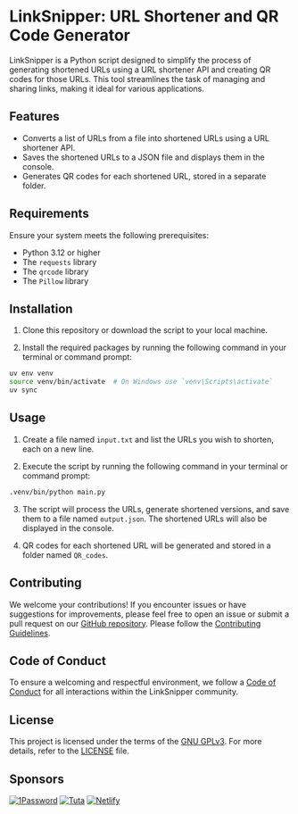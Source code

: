 # LinkSnipper: URL Shortener and QR Code Generator

LinkSnipper is a Python script designed to simplify the process of generating shortened URLs using a URL shortener API and creating QR codes for those URLs. This tool streamlines the task of managing and sharing links, making it ideal for various applications.

## Features

- Converts a list of URLs from a file into shortened URLs using a URL shortener API.
- Saves the shortened URLs to a JSON file and displays them in the console.
- Generates QR codes for each shortened URL, stored in a separate folder.

## Requirements

Ensure your system meets the following prerequisites:

- Python 3.12 or higher
- The `requests` library
- The `qrcode` library
- The `Pillow` library

## Installation

1. Clone this repository or download the script to your local machine.

2. Install the required packages by running the following command in your terminal or command prompt:

```sh
uv env venv
source venv/bin/activate  # On Windows use `venv\Scripts\activate`
uv sync
```

## Usage

1. Create a file named `input.txt` and list the URLs you wish to shorten, each on a new line.

2. Execute the script by running the following command in your terminal or command prompt:

```sh
.venv/bin/python main.py
```

3. The script will process the URLs, generate shortened versions, and save them to a file named `output.json`. The shortened URLs will also be displayed in the console.

4. QR codes for each shortened URL will be generated and stored in a folder named `QR_codes`.

## Contributing

We welcome your contributions! If you encounter issues or have suggestions for improvements, please feel free to open an issue or submit a pull request on our [GitHub repository](https://github.com/anhkhoakz/linksnipper). Please follow the [Contributing Guidelines](./CONTRIBUTING.md).

## Code of Conduct

To ensure a welcoming and respectful environment, we follow a [Code of Conduct](./CODE_OF_CONDUCT.md) for all interactions within the LinkSnipper community.

## License

This project is licensed under the terms of the [GNU GPLv3](https://choosealicense.com/licenses/gpl-3.0/). For more details, refer to the [LICENSE](./LICENSE.md) file.

## Sponsors

[![1Password](https://img.shields.io/badge/1password-white?style=for-the-badge&logo=1password&logoColor=black)](https://1password.com/)
[![Tuta](https://img.shields.io/badge/tuta-white?style=for-the-badge&logo=tuta&logoColor=black)]()
[![Netlify](https://img.shields.io/badge/netlify-white?style=for-the-badge&logo=netlify&logoColor=black)](https://www.netlify.com/)
